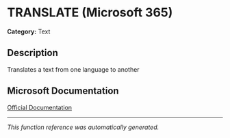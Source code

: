 # TRANSLATE (Microsoft 365)

**Category:** Text

## Description
Translates a text from one language to another

## Microsoft Documentation
[Official Documentation](https://support.microsoft.com//en-us/office/translate-function-d34f71c7-2ffe-409a-9a63-5eb5e91aa3dd)

---
*This function reference was automatically generated.*
